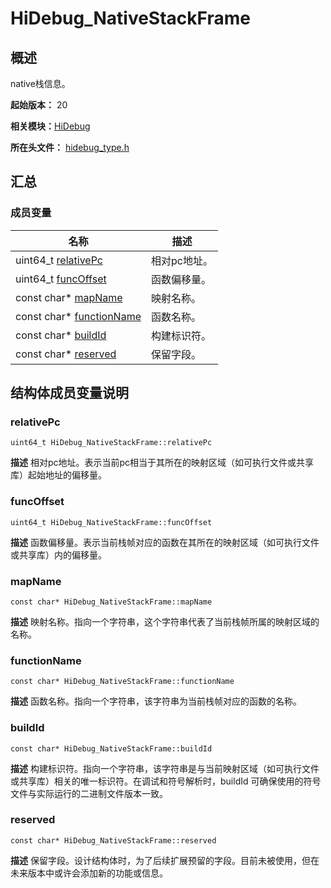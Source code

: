 # HiDebug_NativeStackFrame

## 概述

native栈信息。

**起始版本：** 20

**相关模块：**[HiDebug](_hi_debug.md)

**所在头文件：** [hidebug_type.h](hidebug__type_8h.md)

## 汇总


### 成员变量

| 名称                                   | 描述 | 
|--------------------------------------| -------- |
| uint64_t [relativePc](#relativePc) | 相对pc地址。  | 
| uint64_t [funcOffset](#funcOffset) | 函数偏移量。  | 
| const char* [mapName](#mapName) | 映射名称。  | 
| const char* [functionName](#functionName) | 函数名称。  | 
| const char* [buildId](#buildId) | 构建标识符。  | 
| const char* [reserved](#reserved) | 保留字段。  | 

## 结构体成员变量说明


### relativePc

```
uint64_t HiDebug_NativeStackFrame::relativePc
```
**描述**
相对pc地址。表示当前pc相当于其所在的映射区域（如可执行文件或共享库）起始地址的偏移量。

### funcOffset

```
uint64_t HiDebug_NativeStackFrame::funcOffset
```
**描述**
函数偏移量。表示当前栈帧对应的函数在其所在的映射区域（如可执行文件或共享库）内的偏移量。


### mapName

```
const char* HiDebug_NativeStackFrame::mapName
```
**描述**
映射名称。指向一个字符串，这个字符串代表了当前栈帧所属的映射区域的名称。


### functionName

```
const char* HiDebug_NativeStackFrame::functionName
```
**描述**
函数名称。指向一个字符串，该字符串为当前栈帧对应的函数的名称。

### buildId

```
const char* HiDebug_NativeStackFrame::buildId
```
**描述**
构建标识符。指向一个字符串，该字符串是与当前映射区域（如可执行文件或共享库）相关的唯一标识符。在调试和符号解析时，buildId 可确保使用的符号文件与实际运行的二进制文件版本一致。


### reserved

```
const char* HiDebug_NativeStackFrame::reserved
```
**描述**
保留字段。设计结构体时，为了后续扩展预留的字段。目前未被使用，但在未来版本中或许会添加新的功能或信息。